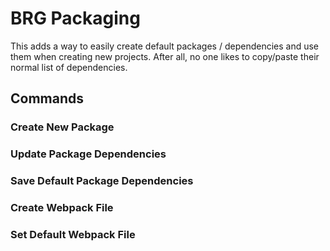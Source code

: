 # BRG Packaging

This adds a way to easily create default packages / dependencies and use them when creating new projects. After all, no one likes to copy/paste their normal list of dependencies.

## Commands

### Create New Package

### Update Package Dependencies

### Save Default Package Dependencies

### Create Webpack File

### Set Default Webpack File